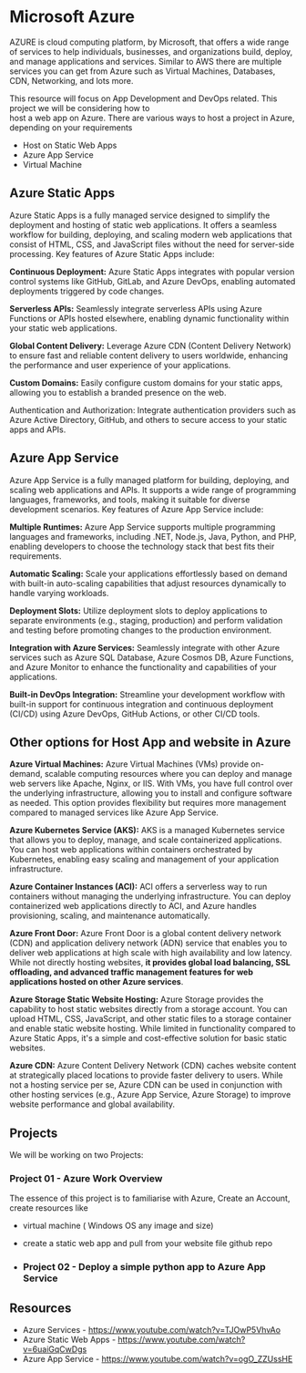 # Microsoft Azure 

AZURE is  cloud computing platform, by Microsoft, that offers a wide range of services to help individuals, businesses, and organizations build, deploy, and manage applications and services. Similar to AWS there are multiple services you can get from Azure such as Virtual Machines, Databases, CDN, Networking,  and lots more. 

This resource will focus on App Development and DevOps related. This project we will be considering how to  
host a web app on Azure. There are various ways to host a project in Azure, depending on your requirements
- Host on Static Web Apps
- Azure App Service
- Virtual Machine

## Azure Static Apps
Azure Static Apps is a fully managed service designed to simplify the deployment and hosting of static web applications. It offers a seamless workflow for building, deploying, and scaling modern web applications that consist of HTML, CSS, and JavaScript files without the need for server-side processing. Key features of Azure Static Apps include:

**Continuous Deployment:** Azure Static Apps integrates with popular version control systems like GitHub, GitLab, and Azure DevOps, enabling automated deployments triggered by code changes.

**Serverless APIs:** Seamlessly integrate serverless APIs using Azure Functions or APIs hosted elsewhere, enabling dynamic functionality within your static web applications.

**Global Content Delivery:** Leverage Azure CDN (Content Delivery Network) to ensure fast and reliable content delivery to users worldwide, enhancing the performance and user experience of your applications.

**Custom Domains:** Easily configure custom domains for your static apps, allowing you to establish a branded presence on the web.

Authentication and Authorization: Integrate authentication providers such as Azure Active Directory, GitHub, and others to secure access to your static apps and APIs.

## Azure App Service
Azure App Service is a fully managed platform for building, deploying, and scaling web applications and APIs. It supports a wide range of programming languages, frameworks, and tools, making it suitable for diverse development scenarios. Key features of Azure App Service include:

**Multiple Runtimes:** Azure App Service supports multiple programming languages and frameworks, including .NET, Node.js, Java, Python, and PHP, enabling developers to choose the technology stack that best fits their requirements.

**Automatic Scaling:** Scale your applications effortlessly based on demand with built-in auto-scaling capabilities that adjust resources dynamically to handle varying workloads.

**Deployment Slots:** Utilize deployment slots to deploy applications to separate environments (e.g., staging, production) and perform validation and testing before promoting changes to the production environment.

**Integration with Azure Services:** Seamlessly integrate with other Azure services such as Azure SQL Database, Azure Cosmos DB, Azure Functions, and Azure Monitor to enhance the functionality and capabilities of your applications.

**Built-in DevOps Integration:** Streamline your development workflow with built-in support for continuous integration and continuous deployment (CI/CD) using Azure DevOps, GitHub Actions, or other CI/CD tools.

## Other options for Host App and website in Azure

**Azure Virtual Machines:** Azure Virtual Machines (VMs) provide on-demand, scalable computing resources where you can deploy and manage web servers like Apache, Nginx, or IIS. With VMs, you have full control over the underlying infrastructure, allowing you to install and configure software as needed. This option provides flexibility but requires more management compared to managed services like Azure App Service.

**Azure Kubernetes Service (AKS):** AKS is a managed Kubernetes service that allows you to deploy, manage, and scale containerized applications. You can host web applications within containers orchestrated by Kubernetes, enabling easy scaling and management of your application infrastructure.

**Azure Container Instances (ACI):** ACI offers a serverless way to run containers without managing the underlying infrastructure. You can deploy containerized web applications directly to ACI, and Azure handles provisioning, scaling, and maintenance automatically.

**Azure Front Door:** Azure Front Door is a global content delivery network (CDN) and application delivery network (ADN) service that enables you to deliver web applications at high scale with high availability and low latency. While not directly hosting websites, **it provides global load balancing, SSL offloading, and advanced traffic management features for web applications hosted on other Azure services**.

**Azure Storage Static Website Hosting:** Azure Storage provides the capability to host static websites directly from a storage account. You can upload HTML, CSS, JavaScript, and other static files to a storage container and enable static website hosting. While limited in functionality compared to Azure Static Apps, it's a simple and cost-effective solution for basic static websites.

**Azure CDN:** Azure Content Delivery Network (CDN) caches website content at strategically placed locations to provide faster delivery to users. While not a hosting service per se, Azure CDN can be used in conjunction with other hosting services (e.g., Azure App Service, Azure Storage) to improve website performance and global availability.

## Projects

We will be working on two Projects:
### Project 01 - Azure Work Overview
The essence of this project is to familiarise with Azure, Create an Account, create resources like
- virtual machine ( Windows OS any image and size)
- create a static web app and pull from your website file github repo

- ### Project 02 - Deploy a simple python app to Azure App Service

 ## Resources
- Azure Services - https://www.youtube.com/watch?v=TJOwP5VhvAo 
- Azure Static Web Apps - https://www.youtube.com/watch?v=6uaiGqCwDgs
- Azure App Service - https://www.youtube.com/watch?v=ogO_ZZUssHE
